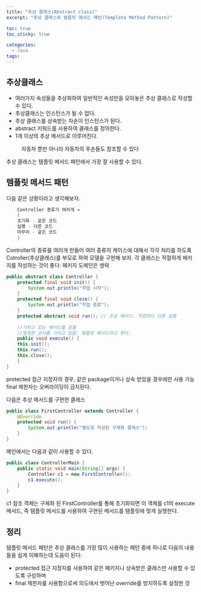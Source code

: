 ```yaml
---
title: "추상 클래스(Abstract class)"
excerpt: "추상 클래스와 탬플릿 메서드 패턴(Template Method Pattern)"

toc: true
toc_sticky: true

categories:
  - Java
tags:
---
```

## 추상클래스
- 여러가지 속성들을 추상화하여 일반적인 속성만을 모아놓은 추상 클래스로 작성할 수 있다.
- 추상클래스는 인스턴스가 될 수 없다.
- 추상 클래스를 상속받는 자손이 인스턴스가 된다.
- abstract 키워드를 사용하여 클래스를 정의한다.
- 1개 이상의 추상 메서드로 이루어진다.

<figure style="width: 85%" class="align-center">
  <img src="https://onedrive.live.com/embed?resid=C4F97B3B64AE3E7A%216719&authkey=%21AGBFfraFIewTlHQ&width=549&height=120" alt="">
  <figcaption>자동차 뿐만 아니라 자동차의 후손들도 참조할 수 있다</figcaption>
</figure>

추상 클래스는 템플릿 메서드 패턴에서 가장 잘 사용할 수 있다.
## 템플릿 메서드 패턴
다음 같은 상황이라고 생각해보자.

```java
    Controller 종류가 여러개 →
    {
    초기화 - 같은 코드
    실행 - 다른 코드
    마무리 - 같은 코드
    }
```

Controller의 종류를 여러개 만들어 여러 종류의 케이스에 대해서 각각 처리를 하도록 Cotroller(추상클래스)를 부모로 하여 모델을 구현해 보자. 각 클래스는 적절하게 패키지를 작성하는 것이 좋다: 패키지 도메인은 생략

```java
public abstract class Controller {
	protected final void init() {
    	System.out.println("작업 시작");
    }
    protected final void close() {
    	System.out.println("작업 종료");
    }
    protected abstract void run(); // 추상 메서드: 작업마다 다른 실행
    
    //가지고 있는 메서드를 호출
    //일정한 순서를 가지고 있음: 템플릿 메서드라고 한다.
    public void execute() {
    this.init();
    this.run();
    this.close();
    }
}
```

protected 접근 지정자의 경우, 같은 package이거나 상속 받았을 경우에만 사용 가능
final 제한자는 오버라이딩이 금지된다.

다음은 추상 메서드를 구현한 클래스

```java
public class FirstController extends Controller {
	@Override
    protected void run() {
    	System.out.println("별도로 작성된 구체화 클래스");
    }
}
```

메인에서는 다음과 같이 사용할 수 있다.

```java
public class ControllerMain {
	public static void main(String[] args) {
   		Controller c1 = new FirstController():
		c1.execute();
    }
}
```

c1 참조 객체는 구체화 된 FirstController를 통해 초기화되면 이 객체를 c1의 execute 메서드, 즉 템플릿 메서드를 사용하여 구현된 메서드를 템플릿에 맞게 실행한다.

 
## 정리

템플릿 메서드 패턴은 추상 클래스를 가장 많이 사용하는 패턴 중에 하나로 다음의 내용들을 쉽게 이해하는데 도움이 된다:
- protected 접근 지정자를 사용하여 같은 패키지나 상속받은 클래스만 사용할 수 있도록 구성하며
- final 제한자를 사용함으로써 의도에서 벗어난 override를 방지하도록 설정한 것

